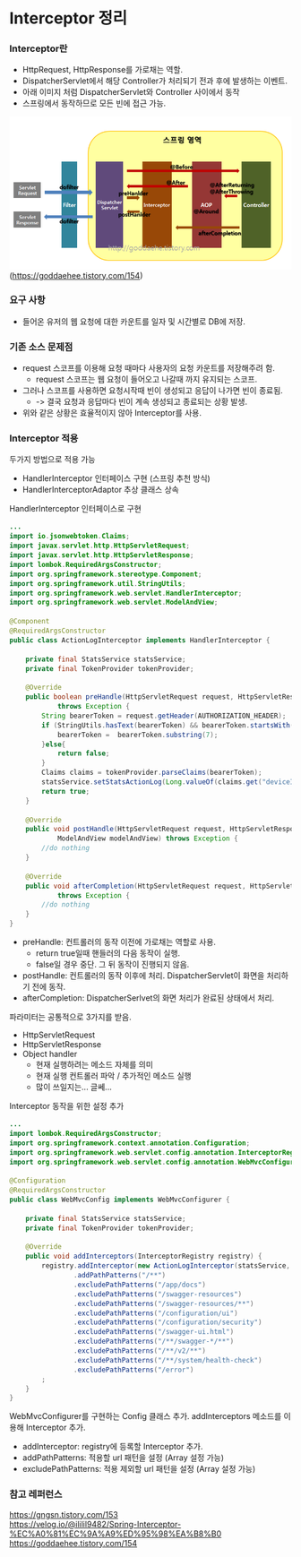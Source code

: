 # Interceptor 정리

### Interceptor란
* HttpRequest, HttpResponse를 가로채는 역할.
* DispatcherServlet에서 해당 Controller가 처리되기 전과 후에 발생하는 이벤트.
* 아래 이미지 처럼 DispatcherServlet와 Controller 사이에서 동작
* 스프링에서 동작하므로 모든 빈에 접근 가능.

![spring-mvc](./images/flow.png)\
(https://goddaehee.tistory.com/154)

### 요구 사항
* 들어온 유저의 웹 요청에 대한 카운트를 일자 및 시간별로 DB에 저장.

### 기존 소스 문제점
* request 스코프를 이용해 요청 때마다 사용자의 요청 카운트를 저장해주려 함.
  * request 스코프는 웹 요청이 들어오고 나갈때 까지 유지되는 스코프.
* 그러나 스코프를 사용하면 요청시작때 빈이 생성되고 응답이 나가면 빈이 종료됨.
  * -> 결국 요청과 응답마다 빈이 계속 생성되고 종료되는 상황 발생.
* 위와 같은 상황은 효율적이지 않아 Interceptor를 사용.

### Interceptor 적용
두가지 방법으로 적용 가능
* HandlerInterceptor 인터페이스 구현 (스프링 추천 방식)
* HandlerInterceptorAdaptor 추상 클래스 상속

HandlerInterceptor 인터페이스로 구현
```java
...
import io.jsonwebtoken.Claims;
import javax.servlet.http.HttpServletRequest;
import javax.servlet.http.HttpServletResponse;
import lombok.RequiredArgsConstructor;
import org.springframework.stereotype.Component;
import org.springframework.util.StringUtils;
import org.springframework.web.servlet.HandlerInterceptor;
import org.springframework.web.servlet.ModelAndView;

@Component
@RequiredArgsConstructor
public class ActionLogInterceptor implements HandlerInterceptor {

    private final StatsService statsService;
    private final TokenProvider tokenProvider;

    @Override
    public boolean preHandle(HttpServletRequest request, HttpServletResponse response, Object handler)
            throws Exception {
        String bearerToken = request.getHeader(AUTHORIZATION_HEADER);
        if (StringUtils.hasText(bearerToken) && bearerToken.startsWith(BEARER_PREFIX)) {
            bearerToken =  bearerToken.substring(7);
        }else{
            return false;
        }
        Claims claims = tokenProvider.parseClaims(bearerToken);
        statsService.setStatsActionLog(Long.valueOf(claims.get("deviceId").toString()));
        return true;
    }

    @Override
    public void postHandle(HttpServletRequest request, HttpServletResponse response, Object handler,
            ModelAndView modelAndView) throws Exception {
        //do nothing
    }

    @Override
    public void afterCompletion(HttpServletRequest request, HttpServletResponse response, Object handler, Exception ex)
            throws Exception {
        //do nothing
    }
}

```
* preHandle: 컨트롤러의 동작 이전에 가로채는 역할로 사용.
  * return true일때 핸들러의 다음 동작이 실행. 
  * false일 경우 중단. 그 뒤 동작이 진행되지 않음.
* postHandle: 컨트롤러의 동작 이후에 처리. DispatcherServlet이 화면을 처리하기 전에 동작.
* afterCompletion: DispatcherSerlvet의 화면 처리가 완료된 상태에서 처리.

파라미터는 공통적으로 3가지를 받음.
* HttpServletRequest
* HttpServletResponse
* Object handler
    * 현재 실행하려는 메소드 자체를 의미
    * 현재 실행 컨트롤러 파악 / 추가적인 메소드 실행
    * 많이 쓰일지는... 글쎄...

Interceptor 동작을 위한 설정 추가
```java
...
import lombok.RequiredArgsConstructor;
import org.springframework.context.annotation.Configuration;
import org.springframework.web.servlet.config.annotation.InterceptorRegistry;
import org.springframework.web.servlet.config.annotation.WebMvcConfigurer;

@Configuration
@RequiredArgsConstructor
public class WebMvcConfig implements WebMvcConfigurer {

    private final StatsService statsService;
    private final TokenProvider tokenProvider;

    @Override
    public void addInterceptors(InterceptorRegistry registry) {
        registry.addInterceptor(new ActionLogInterceptor(statsService, tokenProvider))
                .addPathPatterns("/**")
                .excludePathPatterns("/app/docs")
                .excludePathPatterns("/swagger-resources")
                .excludePathPatterns("/swagger-resources/**")
                .excludePathPatterns("/configuration/ui")
                .excludePathPatterns("/configuration/security")
                .excludePathPatterns("/swagger-ui.html")
                .excludePathPatterns("/**/swagger-*/**")
                .excludePathPatterns("/**/v2/**")
                .excludePathPatterns("/**/system/health-check")
                .excludePathPatterns("/error")
        ;
    }
}
```
WebMvcConfigurer를 구현하는 Config 클래스 추가. addInterceptors 메소드를 이용해 Interceptor 추가.
* addInterceptor: registry에 등록할 Interceptor 추가.
* addPathPatterns: 적용할 url 패턴을 설정 (Array 설정 가능)
* excludePathPatterns: 적용 제외할 url 패턴을 설정 (Array 설정 가능)

### 참고 레퍼런스
https://gngsn.tistory.com/153 \
https://velog.io/@ililil9482/Spring-Interceptor-%EC%A0%81%EC%9A%A9%ED%95%98%EA%B8%B0 \
https://goddaehee.tistory.com/154